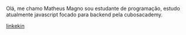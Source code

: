 Olá, me chamo Matheus Magno sou estudante de programação, estudo atualmente javascript focado para backend pela cubosacademy.

[linkekin](https://www.linkedin.com/in/matheusmagno7/)
